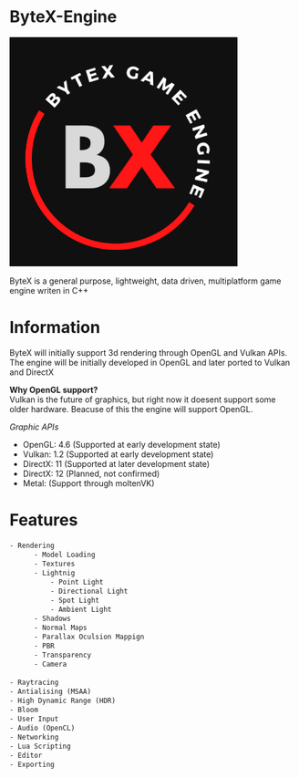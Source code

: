 # ByteX-Engine
<img src="ByteX_Logo.png" alt="logo" width="400"/>


ByteX is a general purpose, lightweight, data driven, multiplatform game engine writen in C++

# Information

ByteX will initially support 3d rendering through OpenGL and Vulkan APIs.
The engine will be initially developed in OpenGL and later ported to Vulkan and DirectX

__Why OpenGL support?__\
Vulkan is the future of graphics, but right now it doesent support some older hardware. Beacuse of this the engine will
support OpenGL.

*Graphic APIs*
- OpenGL: 4.6 (Supported at early development state)
- Vulkan: 1.2 (Supported at early development state)
- DirectX: 11 (Supported at later development state)
- DirectX: 12 (Planned, not confirmed)
- Metal: (Support through moltenVK)


# Features
```
- Rendering 
      - Model Loading
      - Textures
      - Lightnig
          - Point Light
          - Directional Light
          - Spot Light
          - Ambient Light
      - Shadows
      - Normal Maps
      - Parallax Oculsion Mappign
      - PBR
      - Transparency
      - Camera
    
- Raytracing 
- Antialising (MSAA)
- High Dynamic Range (HDR)
- Bloom
- User Input
- Audio (OpenCL)
- Networking
- Lua Scripting
- Editor
- Exporting
```

 
  
